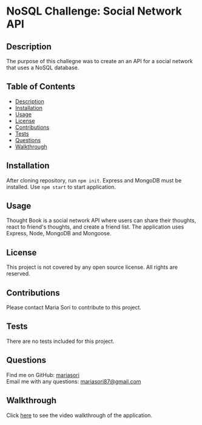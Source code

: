 
# NoSQL Challenge: Social Network API



## Description
The purpose of this challegne was to create an an API for a social network that uses a NoSQL database.  

## Table of Contents
- [Description](#description)
- [Installation](#installation)
- [Usage](#usage)
- [License](#license)
- [Contributions](#contributions)
- [Tests](#tests)
- [Questions](#questions)
- [Walkthrough](#walkthrough)
 
## Installation
After cloning repository, run `npm init`. Express and MongoDB must be installed.  Use `npm start` to start application.

## Usage
Thought Book is a social network API where users can share their thoughts, react to friend's thoughts, and create a friend list. The application uses Express, Node, MongoDB and Mongoose. 

## License
This project is not covered by any open source license.  All rights are reserved.

## Contributions
Please contact Maria Sori to contribute to this project.

## Tests
There are no tests included for this project.

## Questions
Find me on GitHub: [mariasori](https://github.com/mariasori)
<br />
Email me with any questions: [mariasori87@gmail.com](mailto:mariasori87@gmail.com)

## Walkthrough
Click [here](https://watch.screencastify.com/v/r6ntul8aHwnunPJC2WVe) to see the video walkthrough of the application.
